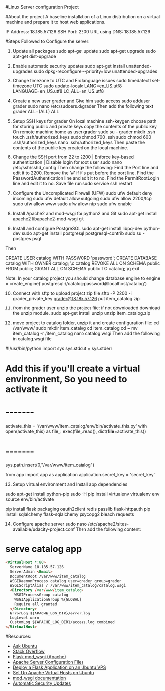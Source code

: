 #Linux Server configuration Project

#About the project
A baseline installation of a Linux distribution on a virtual machine and prepare it to host web applications.

IP Address: 18.185.57.126
SSH Port: 2200
URL using DNS: 18.185.57.126 

#Steps Followed to Configure the server:

1. Update all packages
sudo apt-get update
sudo apt-get upgrade
sudo apt-get dist-upgrade


2. Enable automatic security updates
sudo apt-get install unattended-upgrades
sudo dpkg-reconfigure --priority=low unattended-upgrades

3. Change timezone to UTC and Fix language issues
sudo timedatectl set-timezone UTC
sudo update-locale LANG=en_US.utf8 LANGUAGE=en_US.utf8 LC_ALL=en_US.utf8

4. Create a new user grader and Give him sudo access
sudo adduser grader
sudo nano /etc/sudoers.d/grader 
Then add the following text grader ALL=(ALL) ALL

5. Setup SSH keys for grader
On local machine ssh-keygen 
choose path for storing public and private keys
copy the contents of the public key
On remote machine home as user grader
sudo su - grader
mkdir .ssh
touch .ssh/authorized_keys 
sudo chmod 700 .ssh
sudo chmod 600 .ssh/authorized_keys 
nano .ssh/authorized_keys 
Then paste the contents of the public key created on the local machine.

6. Change the SSH port from 22 to 2200 | Enforce key-based authentication | Disable login for root user
sudo nano /etc/ssh/sshd_config
Then change the following:
Find the Port line and edit it to 2200. Remove the '#' if it's put before the port line.
Find the PasswordAuthentication line and edit it to no.
Find the PermitRootLogin line and edit it to no.
Save file
run sudo service ssh restart

7. Configure the Uncomplicated Firewall (UFW)
sudo ufw default deny incoming
sudo ufw default allow outgoing
sudo ufw allow 2200/tcp
sudo ufw allow www
sudo ufw allow ntp
sudo ufw enable

8. Install Apache2 and mod-wsgi for python2 and Git
sudo apt-get install apache2 libapache2-mod-wsgi git

9. Install and configure PostgreSQL
sudo apt-get install libpq-dev python-dev
sudo apt-get install postgresql postgresql-contrib
sudo su - postgres
psql


Then

CREATE USER catalog WITH PASSWORD 'password';
CREATE DATABASE catalog WITH OWNER catalog;
\c catalog
REVOKE ALL ON SCHEMA public FROM public;
GRANT ALL ON SCHEMA public TO catalog;
\q
exit


Note: In your catalog project you should change database engine to
engine = create_engine('postgresql://catalog:password@localhost/catalog')


10. Connect with sftp to upload project zip file
sftp -P 2200 -i grader_private_key grader@18.185.57.126 
put item_catalog.zip

11. from the grader user unzip the project file:
if not downloaded download the unzip module.
sudo apt-get install unzip
unzip item_catalog.zip

12. move project to catalog folder, unzip it and create configuration file:
cd /var/www/
sudo mkdir item_catalog
cd item_catalog
cd ~
mv item_catalog -r /item_catalog
nano catalog.wsgi
Then add the following in catalog.wsgi file

#!/usr/bin/python
import sys
sys.stdout = sys.stderr

# Add this if you'll create a virtual environment, So you need to activate it
# -------
activate_this = '/var/www/item_catalog/env/bin/activate_this.py'
with open(activate_this) as file_:
    exec(file_.read(), dict(__file__=activate_this))
# -------

sys.path.insert(0,"/var/www/item_catalog")

from app import app as application
application.secret_key = 'secret_key'


13. Setup virtual environment and Install app dependencies

sudo apt-get install python-pip
sudo -H pip install virtualenv
virtualenv env
source env/bin/activate

pip install flask packaging oauth2client redis passlib flask-httpauth
pip install sqlalchemy flask-sqlalchemy psycopg2 bleach requests

14. Configure apache server
sudo nano /etc/apache2/sites-available/udacity-project.conf
Then add the following content:

# serve catalog app
``` html
<VirtualHost *:80>
  ServerName 18.185.57.126
  ServerAdmin <Email>
  DocumentRoot /var/www/item_catalog
  WSGIDaemonProcess catalog user=grader group=grader
  WSGIScriptAlias / /var/www/item_catalog/catalog.wsgi
  <Directory /var/www/item_catalog>
    WSGIProcessGroup catalog
    WSGIApplicationGroup %{GLOBAL}
    Require all granted
  </Directory>
  ErrorLog ${APACHE_LOG_DIR}/error.log
  LogLevel warn
  CustomLog ${APACHE_LOG_DIR}/access.log combined
</VirtualHost>
```
#Resources:

* [Ask Ubuntu](https://askubuntu.com/)
* [Stack Overflow](https://stackoverflow.com/)
* [Flask mod_wsgi (Apache)](http://flask.pocoo.org/docs/0.12/deploying/mod_wsgi/)
* [Apache Server Configuration Files](https://httpd.apache.org/docs/current/configuring.html)
* [Deploy a Flask Application on an Ubuntu VPS](https://www.digitalocean.com/community/tutorials/how-to-deploy-a-flask-application-on-an-ubuntu-vps)
* [Set Up Apache Virtual Hosts on Ubuntu ](https://www.digitalocean.com/community/tutorials/how-to-set-up-apache-virtual-hosts-on-ubuntu-14-04-lts)
* [mod_wsgi documentation](https://modwsgi.readthedocs.io/en/develop/)
* [Automatic Security Updates](https://help.ubuntu.com/community/AutomaticSecurityUpdates#Using_the_.22unattended-upgrades.22_package)
